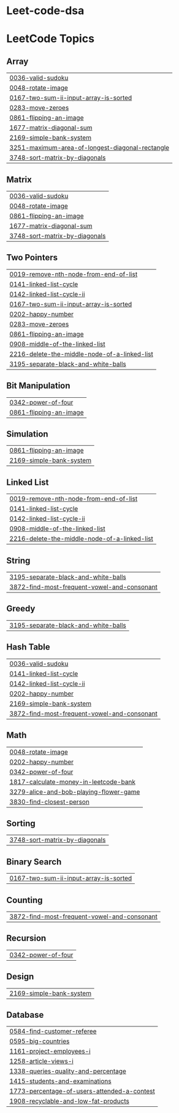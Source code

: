 # Leet-code-dsa
<!---LeetCode Topics Start-->
# LeetCode Topics
## Array
|  |
| ------- |
| [0036-valid-sudoku](https://github.com/Shanmukha-srinivas-0906/Leet-code-dsa/tree/master/0036-valid-sudoku) |
| [0048-rotate-image](https://github.com/Shanmukha-srinivas-0906/Leet-code-dsa/tree/master/0048-rotate-image) |
| [0167-two-sum-ii-input-array-is-sorted](https://github.com/Shanmukha-srinivas-0906/Leet-code-dsa/tree/master/0167-two-sum-ii-input-array-is-sorted) |
| [0283-move-zeroes](https://github.com/Shanmukha-srinivas-0906/Leet-code-dsa/tree/master/0283-move-zeroes) |
| [0861-flipping-an-image](https://github.com/Shanmukha-srinivas-0906/Leet-code-dsa/tree/master/0861-flipping-an-image) |
| [1677-matrix-diagonal-sum](https://github.com/Shanmukha-srinivas-0906/Leet-code-dsa/tree/master/1677-matrix-diagonal-sum) |
| [2169-simple-bank-system](https://github.com/Shanmukha-srinivas-0906/Leet-code-dsa/tree/master/2169-simple-bank-system) |
| [3251-maximum-area-of-longest-diagonal-rectangle](https://github.com/Shanmukha-srinivas-0906/Leet-code-dsa/tree/master/3251-maximum-area-of-longest-diagonal-rectangle) |
| [3748-sort-matrix-by-diagonals](https://github.com/Shanmukha-srinivas-0906/Leet-code-dsa/tree/master/3748-sort-matrix-by-diagonals) |
## Matrix
|  |
| ------- |
| [0036-valid-sudoku](https://github.com/Shanmukha-srinivas-0906/Leet-code-dsa/tree/master/0036-valid-sudoku) |
| [0048-rotate-image](https://github.com/Shanmukha-srinivas-0906/Leet-code-dsa/tree/master/0048-rotate-image) |
| [0861-flipping-an-image](https://github.com/Shanmukha-srinivas-0906/Leet-code-dsa/tree/master/0861-flipping-an-image) |
| [1677-matrix-diagonal-sum](https://github.com/Shanmukha-srinivas-0906/Leet-code-dsa/tree/master/1677-matrix-diagonal-sum) |
| [3748-sort-matrix-by-diagonals](https://github.com/Shanmukha-srinivas-0906/Leet-code-dsa/tree/master/3748-sort-matrix-by-diagonals) |
## Two Pointers
|  |
| ------- |
| [0019-remove-nth-node-from-end-of-list](https://github.com/Shanmukha-srinivas-0906/Leet-code-dsa/tree/master/0019-remove-nth-node-from-end-of-list) |
| [0141-linked-list-cycle](https://github.com/Shanmukha-srinivas-0906/Leet-code-dsa/tree/master/0141-linked-list-cycle) |
| [0142-linked-list-cycle-ii](https://github.com/Shanmukha-srinivas-0906/Leet-code-dsa/tree/master/0142-linked-list-cycle-ii) |
| [0167-two-sum-ii-input-array-is-sorted](https://github.com/Shanmukha-srinivas-0906/Leet-code-dsa/tree/master/0167-two-sum-ii-input-array-is-sorted) |
| [0202-happy-number](https://github.com/Shanmukha-srinivas-0906/Leet-code-dsa/tree/master/0202-happy-number) |
| [0283-move-zeroes](https://github.com/Shanmukha-srinivas-0906/Leet-code-dsa/tree/master/0283-move-zeroes) |
| [0861-flipping-an-image](https://github.com/Shanmukha-srinivas-0906/Leet-code-dsa/tree/master/0861-flipping-an-image) |
| [0908-middle-of-the-linked-list](https://github.com/Shanmukha-srinivas-0906/Leet-code-dsa/tree/master/0908-middle-of-the-linked-list) |
| [2216-delete-the-middle-node-of-a-linked-list](https://github.com/Shanmukha-srinivas-0906/Leet-code-dsa/tree/master/2216-delete-the-middle-node-of-a-linked-list) |
| [3195-separate-black-and-white-balls](https://github.com/Shanmukha-srinivas-0906/Leet-code-dsa/tree/master/3195-separate-black-and-white-balls) |
## Bit Manipulation
|  |
| ------- |
| [0342-power-of-four](https://github.com/Shanmukha-srinivas-0906/Leet-code-dsa/tree/master/0342-power-of-four) |
| [0861-flipping-an-image](https://github.com/Shanmukha-srinivas-0906/Leet-code-dsa/tree/master/0861-flipping-an-image) |
## Simulation
|  |
| ------- |
| [0861-flipping-an-image](https://github.com/Shanmukha-srinivas-0906/Leet-code-dsa/tree/master/0861-flipping-an-image) |
| [2169-simple-bank-system](https://github.com/Shanmukha-srinivas-0906/Leet-code-dsa/tree/master/2169-simple-bank-system) |
## Linked List
|  |
| ------- |
| [0019-remove-nth-node-from-end-of-list](https://github.com/Shanmukha-srinivas-0906/Leet-code-dsa/tree/master/0019-remove-nth-node-from-end-of-list) |
| [0141-linked-list-cycle](https://github.com/Shanmukha-srinivas-0906/Leet-code-dsa/tree/master/0141-linked-list-cycle) |
| [0142-linked-list-cycle-ii](https://github.com/Shanmukha-srinivas-0906/Leet-code-dsa/tree/master/0142-linked-list-cycle-ii) |
| [0908-middle-of-the-linked-list](https://github.com/Shanmukha-srinivas-0906/Leet-code-dsa/tree/master/0908-middle-of-the-linked-list) |
| [2216-delete-the-middle-node-of-a-linked-list](https://github.com/Shanmukha-srinivas-0906/Leet-code-dsa/tree/master/2216-delete-the-middle-node-of-a-linked-list) |
## String
|  |
| ------- |
| [3195-separate-black-and-white-balls](https://github.com/Shanmukha-srinivas-0906/Leet-code-dsa/tree/master/3195-separate-black-and-white-balls) |
| [3872-find-most-frequent-vowel-and-consonant](https://github.com/Shanmukha-srinivas-0906/Leet-code-dsa/tree/master/3872-find-most-frequent-vowel-and-consonant) |
## Greedy
|  |
| ------- |
| [3195-separate-black-and-white-balls](https://github.com/Shanmukha-srinivas-0906/Leet-code-dsa/tree/master/3195-separate-black-and-white-balls) |
## Hash Table
|  |
| ------- |
| [0036-valid-sudoku](https://github.com/Shanmukha-srinivas-0906/Leet-code-dsa/tree/master/0036-valid-sudoku) |
| [0141-linked-list-cycle](https://github.com/Shanmukha-srinivas-0906/Leet-code-dsa/tree/master/0141-linked-list-cycle) |
| [0142-linked-list-cycle-ii](https://github.com/Shanmukha-srinivas-0906/Leet-code-dsa/tree/master/0142-linked-list-cycle-ii) |
| [0202-happy-number](https://github.com/Shanmukha-srinivas-0906/Leet-code-dsa/tree/master/0202-happy-number) |
| [2169-simple-bank-system](https://github.com/Shanmukha-srinivas-0906/Leet-code-dsa/tree/master/2169-simple-bank-system) |
| [3872-find-most-frequent-vowel-and-consonant](https://github.com/Shanmukha-srinivas-0906/Leet-code-dsa/tree/master/3872-find-most-frequent-vowel-and-consonant) |
## Math
|  |
| ------- |
| [0048-rotate-image](https://github.com/Shanmukha-srinivas-0906/Leet-code-dsa/tree/master/0048-rotate-image) |
| [0202-happy-number](https://github.com/Shanmukha-srinivas-0906/Leet-code-dsa/tree/master/0202-happy-number) |
| [0342-power-of-four](https://github.com/Shanmukha-srinivas-0906/Leet-code-dsa/tree/master/0342-power-of-four) |
| [1817-calculate-money-in-leetcode-bank](https://github.com/Shanmukha-srinivas-0906/Leet-code-dsa/tree/master/1817-calculate-money-in-leetcode-bank) |
| [3279-alice-and-bob-playing-flower-game](https://github.com/Shanmukha-srinivas-0906/Leet-code-dsa/tree/master/3279-alice-and-bob-playing-flower-game) |
| [3830-find-closest-person](https://github.com/Shanmukha-srinivas-0906/Leet-code-dsa/tree/master/3830-find-closest-person) |
## Sorting
|  |
| ------- |
| [3748-sort-matrix-by-diagonals](https://github.com/Shanmukha-srinivas-0906/Leet-code-dsa/tree/master/3748-sort-matrix-by-diagonals) |
## Binary Search
|  |
| ------- |
| [0167-two-sum-ii-input-array-is-sorted](https://github.com/Shanmukha-srinivas-0906/Leet-code-dsa/tree/master/0167-two-sum-ii-input-array-is-sorted) |
## Counting
|  |
| ------- |
| [3872-find-most-frequent-vowel-and-consonant](https://github.com/Shanmukha-srinivas-0906/Leet-code-dsa/tree/master/3872-find-most-frequent-vowel-and-consonant) |
## Recursion
|  |
| ------- |
| [0342-power-of-four](https://github.com/Shanmukha-srinivas-0906/Leet-code-dsa/tree/master/0342-power-of-four) |
## Design
|  |
| ------- |
| [2169-simple-bank-system](https://github.com/Shanmukha-srinivas-0906/Leet-code-dsa/tree/master/2169-simple-bank-system) |
## Database
|  |
| ------- |
| [0584-find-customer-referee](https://github.com/Shanmukha-srinivas-0906/Leet-code-dsa/tree/master/0584-find-customer-referee) |
| [0595-big-countries](https://github.com/Shanmukha-srinivas-0906/Leet-code-dsa/tree/master/0595-big-countries) |
| [1161-project-employees-i](https://github.com/Shanmukha-srinivas-0906/Leet-code-dsa/tree/master/1161-project-employees-i) |
| [1258-article-views-i](https://github.com/Shanmukha-srinivas-0906/Leet-code-dsa/tree/master/1258-article-views-i) |
| [1338-queries-quality-and-percentage](https://github.com/Shanmukha-srinivas-0906/Leet-code-dsa/tree/master/1338-queries-quality-and-percentage) |
| [1415-students-and-examinations](https://github.com/Shanmukha-srinivas-0906/Leet-code-dsa/tree/master/1415-students-and-examinations) |
| [1773-percentage-of-users-attended-a-contest](https://github.com/Shanmukha-srinivas-0906/Leet-code-dsa/tree/master/1773-percentage-of-users-attended-a-contest) |
| [1908-recyclable-and-low-fat-products](https://github.com/Shanmukha-srinivas-0906/Leet-code-dsa/tree/master/1908-recyclable-and-low-fat-products) |
<!---LeetCode Topics End-->